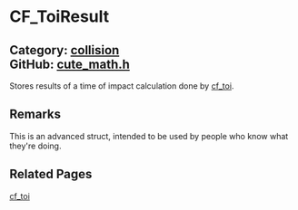 [](../header.md ':include')

# CF_ToiResult

Category: [collision](/api_reference?id=collision)  
GitHub: [cute_math.h](https://github.com/RandyGaul/cute_framework/blob/master/include/cute_math.h)  
---

Stores results of a time of impact calculation done by [cf_toi](/collision/cf_toi.md).

## Remarks

This is an advanced struct, intended to be used by people who know what they're doing.

## Related Pages

[cf_toi](/collision/cf_toi.md)  
